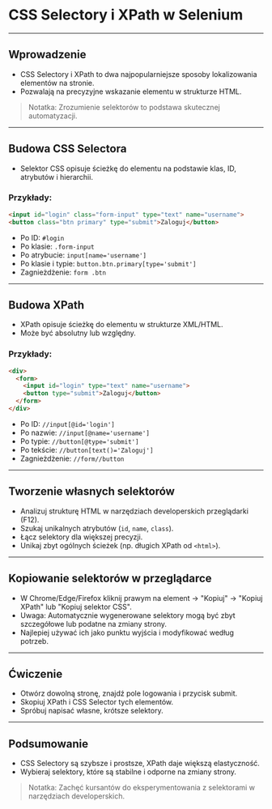 # CSS Selectory i XPath w Selenium
---
## Wprowadzenie
- CSS Selectory i XPath to dwa najpopularniejsze sposoby lokalizowania elementów na stronie.
- Pozwalają na precyzyjne wskazanie elementu w strukturze HTML.

> Notatka: Zrozumienie selektorów to podstawa skutecznej automatyzacji.
---
## Budowa CSS Selectora
- Selektor CSS opisuje ścieżkę do elementu na podstawie klas, ID, atrybutów i hierarchii.

### Przykłady:
```html
<input id="login" class="form-input" type="text" name="username">
<button class="btn primary" type="submit">Zaloguj</button>
```
- Po ID: `#login`
- Po klasie: `.form-input`
- Po atrybucie: `input[name='username']`
- Po klasie i typie: `button.btn.primary[type='submit']`
- Zagnieżdżenie: `form .btn`
---
## Budowa XPath
- XPath opisuje ścieżkę do elementu w strukturze XML/HTML.
- Może być absolutny lub względny.

### Przykłady:
```html
<div>
  <form>
    <input id="login" type="text" name="username">
    <button type="submit">Zaloguj</button>
  </form>
</div>
```
- Po ID: `//input[@id='login']`
- Po nazwie: `//input[@name='username']`
- Po typie: `//button[@type='submit']`
- Po tekście: `//button[text()='Zaloguj']`
- Zagnieżdżenie: `//form//button`
---
## Tworzenie własnych selektorów
- Analizuj strukturę HTML w narzędziach developerskich przeglądarki (F12).
- Szukaj unikalnych atrybutów (`id`, `name`, `class`).
- Łącz selektory dla większej precyzji.
- Unikaj zbyt ogólnych ścieżek (np. długich XPath od `<html>`).
---
## Kopiowanie selektorów w przeglądarce
- W Chrome/Edge/Firefox kliknij prawym na element → "Kopiuj" → "Kopiuj XPath" lub "Kopiuj selektor CSS".
- Uwaga: Automatycznie wygenerowane selektory mogą być zbyt szczegółowe lub podatne na zmiany strony.
- Najlepiej używać ich jako punktu wyjścia i modyfikować według potrzeb.
---
## Ćwiczenie
- Otwórz dowolną stronę, znajdź pole logowania i przycisk submit.
- Skopiuj XPath i CSS Selector tych elementów.
- Spróbuj napisać własne, krótsze selektory.
---
## Podsumowanie
- CSS Selectory są szybsze i prostsze, XPath daje większą elastyczność.
- Wybieraj selektory, które są stabilne i odporne na zmiany strony.

> Notatka: Zachęć kursantów do eksperymentowania z selektorami w narzędziach developerskich.